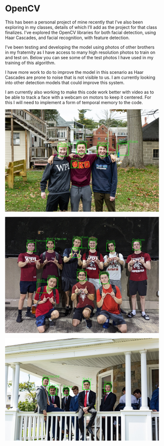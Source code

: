 # OpenCV

This has been a personal project of mine recently that I’ve also been exploring in my classes, details of which I’ll add as the project for that class finalizes. I’ve explored the OpenCV libraries for both facial detection, using Haar Cascades, and facial recognition, with feature detection.

I’ve been testing and developing the model using photos of other brothers in my fraternity as I have access to many high resolution photos to train on and test on. Below you can see some of the test photos I have used in my training of this algorithm.

I have more work to do to improve the model in this scenario as Haar Cascades are prone to noise that is not visible to us. I am currently looking into other detection models that could improve this system.

I am currently also working to make this code work better with video as to be able to track a face with a webcam on motors to keep it centered. For this I will need to implement a form of temporal memory to the code.

![savedImage.jpg](OpenCV%20e2b9bdf8a68046fca0af39c01304653a/savedImage.jpg)

![savedImage.jpg](OpenCV%20e2b9bdf8a68046fca0af39c01304653a/savedImage%201.jpg)

![savedImage.jpg](OpenCV%20e2b9bdf8a68046fca0af39c01304653a/savedImage%202.jpg)